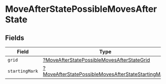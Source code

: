 # MoveAfterStatePossibleMovesAfterState


## Fields

| Field                                                                                                                          | Type                                                                                                                           | Required                                                                                                                       | Description                                                                                                                    |
| ------------------------------------------------------------------------------------------------------------------------------ | ------------------------------------------------------------------------------------------------------------------------------ | ------------------------------------------------------------------------------------------------------------------------------ | ------------------------------------------------------------------------------------------------------------------------------ |
| `grid`                                                                                                                         | [?MoveAfterStatePossibleMovesAfterStateGrid](../../models/shared/MoveAfterStatePossibleMovesAfterStateGrid.md)                 | :heavy_minus_sign:                                                                                                             | N/A                                                                                                                            |
| `startingMark`                                                                                                                 | [?MoveAfterStatePossibleMovesAfterStateStartingMark](../../models/shared/MoveAfterStatePossibleMovesAfterStateStartingMark.md) | :heavy_minus_sign:                                                                                                             | N/A                                                                                                                            |